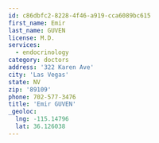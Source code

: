 ```yaml
---
id: c86dbfc2-8228-4f46-a919-cca6089bc615
first_name: Emir
last_name: GUVEN
license: M.D.
services:
  - endocrinology
category: doctors
address: '322 Karen Ave'
city: 'Las Vegas'
state: NV
zip: '89109'
phone: 702-577-3476
title: 'Emir GUVEN'
_geoloc:
  lng: -115.14796
  lat: 36.126038
---
```


